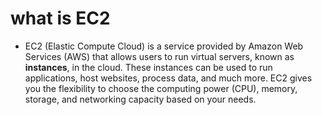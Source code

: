 # what is EC2

-  EC2 (Elastic Compute Cloud) is a service provided by Amazon Web Services (AWS) that allows users to run virtual servers, known as **instances**,
in the cloud. These instances can be used to run applications, host websites,
process data, and much more. EC2 gives you the flexibility to choose the computing power (CPU), memory, storage, and networking capacity based on your needs.
